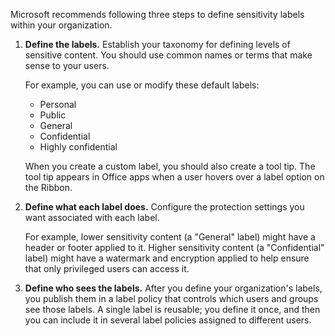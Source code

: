 Microsoft recommends following three steps to define sensitivity labels within your organization.

1. **Define the labels.** Establish your taxonomy for defining levels of sensitive content. You should use common names or terms that make sense to your users.

    For example, you can use or modify these default labels:

    - Personal
    - Public
    - General
    - Confidential
    - Highly confidential

    When you create a custom label, you should also create a tool tip. The tool tip appears in Office apps when a user hovers over a label option on the Ribbon.

2. **Define what each label does.** Configure the protection settings you want associated with each label.

    For example, lower sensitivity content (a "General" label) might have a header or footer applied to it. Higher sensitivity content (a "Confidential" label) might have a watermark and encryption applied to help ensure that only privileged users can access it.

3. **Define who sees the labels.** After you define your organization's labels, you publish them in a label policy that controls which users and groups see those labels. A single label is reusable; you define it once, and then you can include it in several label policies assigned to different users.
